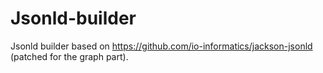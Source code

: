# Jsonld-builder
Jsonld builder based on https://github.com/io-informatics/jackson-jsonld (patched for the graph part).
